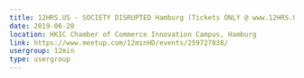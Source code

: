 ```yaml
---
title: 12HRS.US - SOCIETY DISRUPTED Hamburg (Tickets ONLY @ www.12HRS.US or Eventbrite)
date: 2019-06-20
location: HKIC Chamber of Commerce Innovation Campus, Hamburg
link: https://www.meetup.com/12minHD/events/259727838/
usergroup: 12min
type: usergroup
---
```

